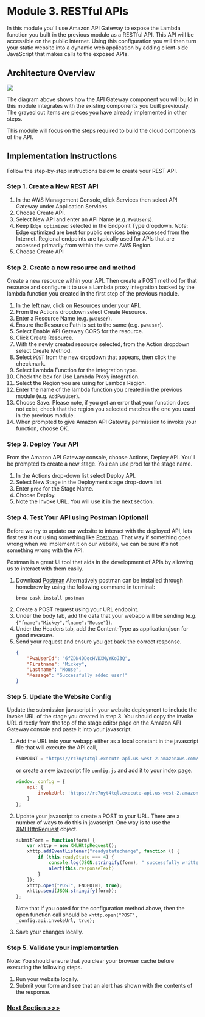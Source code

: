 # Module 3. RESTful APIs

In this module you'll use Amazon API Gateway to expose the Lambda function you built in the previous module as a RESTful API. This API will be accessible on the public Internet. Using this configuration you will then turn your static website into a dynamic web application by adding client-side JavaScript that makes calls to the exposed APIs.  

## Architecture Overview

![](https://d1.awsstatic.com/Test%20Images/Kate%20Test%20Images/Serverless_Web_App_LP_assets-05.90540a6a2447e51cebdbb654c5c44d9344358b51.png)

The diagram above shows how the API Gateway component you will build in this module integrates with the existing components you built previously.
The grayed out items are pieces you have already implemented in other steps.

This module will focus on the steps required to build the cloud components of the API.

## Implementation Instructions

Follow the step-by-step instructions below to create your REST API.

### Step 1. Create a New REST API

1. In the AWS Management Console, click Services then select API Gateway under Application Services. 
2. Choose Create API. 
3. Select New API and enter an API Name (e.g. `PwaUsers`). 
4. Keep `Edge optimized` selected in the Endpoint Type dropdown.
_Note_: Edge optimized are best for public services being accessed from the Internet.
Regional endpoints are typically used for APIs that are accessed primarily from within the same AWS Region. 
5. Choose Create API

### Step 2. Create a new resource and method

Create a new resource within your API.
Then create a POST method for that resource and configure it to use a Lambda proxy integration backed by the lambda function you created in the first step of the previous module.

1. In the left nav, click on Resources under your API. 
2. From the Actions dropdown select Create Resource. 
3. Enter a Resource Name (e.g. `pwauser`). 
4. Ensure the Resource Path is set to the same (e.g. `pwauser`). 
5. Select Enable API Gateway CORS for the resource. 
6. Click Create Resource. 
7. With the newly created resource selected, from the Action dropdown select Create Method. 
8. Select `POST` from the new dropdown that appears, then click the checkmark. 
9. Select Lambda Function for the integration type. 
10. Check the box for Use Lambda Proxy integration. 
11. Select the Region you are using for Lambda Region. 
12. Enter the name of the lambda function you created in the previous module (e.g. `AddPwaUser`). 
13. Choose Save. Please note, if you get an error that your function does not exist, check that the region you selected matches the one you used in the previous module. 
14. When prompted to give Amazon API Gateway permission to invoke your function, choose OK. 

### Step 3. Deploy Your API

From the Amazon API Gateway console, choose Actions, Deploy API.
You'll be prompted to create a new stage.
You can use prod for the stage name.

1. In the Actions drop-down list select Deploy API. 
2. Select New Stage in the Deployment stage drop-down list. 
3. Enter `prod` for the Stage Name. 
4. Choose Deploy. 
5. Note the Invoke URL. You will use it in the next section.

### Step 4. Test Your API using Postman (Optional)

Before we try to update our website to interact with the deployed API, lets first test it out using something like [Postman](https://www.getpostman.com/). That way if something goes wrong when we implement it on our website, we can be sure it's not something wrong with the API. 

Postman is a great UI tool that aids in the development of APIs by allowing us to interact with them easily.

1. Download [Postman](https://www.getpostman.com/downloads)
    Alternatively postman can be installed through homebrew by using the following command in terminal:
    ```text
    brew cask install postman
    ```
2. Create a POST request using your URL endpoint.
3. Under the body tab, add the data that your webapp will be sending (e.g. `{"fname":"Mickey","lname":"Mouse"}`).
4. Under the Headers tab, add the Content-Type as application/json for good measure.
5. Send your request and ensure you get back the correct response.
    ```json
    {
        "PwaUserId": "6fZDN4DDqcHVDXMyYKoJ3Q",
        "Firstname": "Mickey",
        "Lastname": "Mouse",
        "Message": "Successfully added user!"
    }
    ```

### Step 5. Update the Website Config

Update the submission javascript in your website deployment to include the invoke URL of the stage you created in step 3. You should copy the invoke URL directly from the top of the stage editor page on the Amazon API Gateway console and paste it into your javascript.

1. Add the URL into your webapp either as a local constant in the javascript file that will execute the API call,
    ```js
    ENDPOINT = "https://rc7nyt4tql.execute-api.us-west-2.amazonaws.com/prod";
    ``` 
    or create a new javascript file `config.js` and add it to your index page.
    ```js
    window._config = {
        api: {
            invokeUrl: 'https://rc7nyt4tql.execute-api.us-west-2.amazonaws.com/prod',
        }
    };
    ```
2. Update your javascript to create a POST to your URL. There are a number of ways to do this in javascript. One way is to use the [XMLHttpRequest](https://developer.mozilla.org/en-US/docs/Web/API/XMLHttpRequest/Using_XMLHttpRequest) object.
    ```js
    submitForm = function(form) {
        var xhttp = new XMLHttpRequest();
        xhttp.addEventListener("readystatechange", function () {
            if (this.readyState === 4) {
                console.log(JSON.stringify(form), " successfully written!");
                alert(this.responseText)
            }
        });
        xhttp.open("POST", ENDPOINT, true);
        xhttp.send(JSON.stringify(form));
    };
    ```
    Note that if you opted for the configuration method above, then the open function call should be `xhttp.open("POST", _config.api.invokeUrl, true);`

3. Save your changes locally. 

### Step 5. Validate your implementation

Note: You should ensure that you clear your browser cache before executing the following steps.

1. Run your website locally. 
2. Submit your form and see that an alert has shown with the contents of the response.

### [Next Section >>>](../04-Static-Website)
